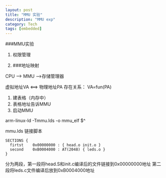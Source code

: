 ```yaml
---
layout: post
title: "MMU 实验"
description: "MMU exp"
category: Tech
tags: [embedded]
---
```



###MMU实验

1. 权限管理

2. ###地址映射

CPU --> MMU -->存储管理器

虚拟地址VA <==> 物理地址PA 存在关系： VA=fun(PA)

1. 建表格（内存中）
2. 表格地址告诉MMU
3. 启动MMU

arm-linux-ld -Tmmu.lds -o mmu_elf $^

mmu.lds 链接脚本

```
SECTIONS {
  firtst    0x00000000 : { head.o init.o }
  second    0xB0004000 : AT(2048) { leds.o }
}
```

分为两段，第一段将head.S和init.c编译后的文件链接到0x00000000地址
第二段将leds.c文件编译后放到0xB0004000地址